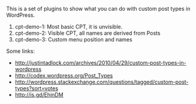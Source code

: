 This is a set of plugins to show what you can do with custom post types in WordPress.

1. cpt-demo-1: Most basic CPT, it is unvisible.
2. cpt-demo-2: Visible CPT, all names are derived from Posts
3. cpt-demo-3: Custom menu position and names

Some links:

- http://justintadlock.com/archives/2010/04/29/custom-post-types-in-wordpress
- http://codex.wordpress.org/Post_Types
- http://wordpress.stackexchange.com/questions/tagged/custom-post-types?sort=votes
- http://is.gd/EhjnDM